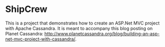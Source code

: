 # ShipCrew
This is a project that demonstrates how to create an ASP.Net MVC project with Apache Cassandra.  It is meant to accompany this blog posting on Planet Cassandra: http://www.planetcassandra.org/blog/building-an-asp-net-mvc-project-with-cassandra/.
